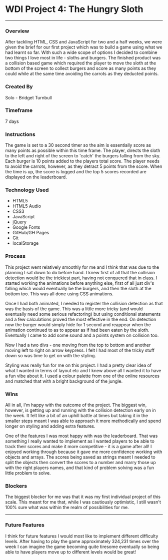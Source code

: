 # WDI Project 4: The Hungry Sloth 

---

### Overview
   After tackling HTML, CSS and JavaScript for two and a half weeks, we were given the brief for our first project which was to build a game using what we had learnt so far. With such a wide scope of options I decided to combine two things I love most in life - sloths and burgers. The finished product was a collision based game which required the player to move the sloth at the bottom of the screen to collect burgers and score as many points as they could while at the same time avoiding the carrots as they deducted points.

### Created By
  Solo - Bridget Turnbull


### Timeframe
  7 days

### Instructions
  The game is set to a 30 second timer so the aim is essentially score as many points as possible within this time frame.
  The player, directs the sloth to the left and right of the screen to 'catch' the burgers falling from the sky. Each burger is 10 points added to the players total score.
  The player needs to avoid the carrots, however, as they detract 5 points from the score.
  When the time is up, the score is logged and the top 5 scores recorded are displayed on the leaderboard.

### Technology Used
  * HTML5
  * HTML5 Audio
  * CSS3
  * JavaScript
  * jQuery
  * Google Fonts
  * GitHub/GH Pages
  * Git
  * localStorage

### Process
  This project went relatively smoothly for me and I think that was due to the
  planning I sat down to do before hand. I knew first of all that the collision
  detection would be the trickiest part, having not conquered that in class.
  I started working the animations before anything else, first of all just div's
  falling which would eventually be the burgers, and then the sloth at the bottom
  too. This was all done using CSS animations.

  Once I had both animated, I needed to register the collision detection as that was
  the basis of the game. This was a little more tricky (and would eventually
  need some serious refactoring) but using conditional statements and a few calculations
  proved the most effective in the end. On detection now the burger would simply
  hide for 1 second and reappear when the animation continued to as to appear as if
  had been eaten by the sloth. Eventually I came to add some sound and a points system on
  collision too.

  Now I had a two divs - one moving from the top to bottom and another moving left
  to right on arrow keypress. I felt I had most of the tricky stuff down so was
  time to get on with the styling.

  Styling was really fun for me on this project. I had a pretty clear idea of what
  I wanted in terms of layout etc and I knew above all I wanted it to have a fun
  vibe about it. I used a colour palette from one of the online resources and matched
  that with a bright background of the jungle.

### Wins
  All in all, I'm happy with the outcome of the project. The biggest win, however,
  is getting up and running with the collision detection early on in the week. It
  felt like a bit of an uphill battle at times but taking it in the smaller steps
  meant I was able to approach it more methodically and spend longer on styling
  and adding extra features.

  One of the features I was most happy with was the leaderboard. That was something
  I really wanted to implement as I wanted players to be able to track their scores
  and make it more competitive - it is a game after all! I enjoyed working through
  because it gave me more confidence working with objects and arrays. The scores
  being saved as strings meant I needed to split the objects then convert the scores
  to a number and marry those up with the right players names, and that kind of
  problem solving was a fun little problem to solve.

### Blockers
  The biggest blocker for me was that it was my first individual project of this scale.
  This meant for me that, while I was cautiously optimistic, I still wasn't 100% sure what was within the realm of possibilities for me.

---

### Future Features
  I think for future features I would most like to implement different difficulty
  levels. After having to play the game approximately 324,231 times over the week I can
  imagine the game becoming quite tiresome eventually so being able to have players
  move up to different levels would be great!
